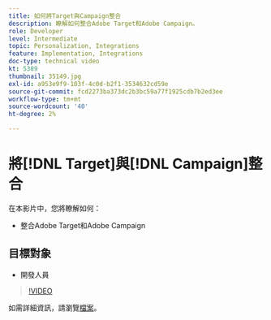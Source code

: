 ```yaml
---
title: 如何將Target與Campaign整合
description: 瞭解如何整合Adobe Target和Adobe Campaign。
role: Developer
level: Intermediate
topic: Personalization, Integrations
feature: Implementation, Integrations
doc-type: technical video
kt: 5389
thumbnail: 35149.jpg
exl-id: a953e9f9-103f-4c0d-b2f1-3534632cd59e
source-git-commit: fcd2273ba373dc2b3bc59a77f1925cdb7b2ed3ee
workflow-type: tm+mt
source-wordcount: '40'
ht-degree: 2%

---
```


# 將[!DNL Target]與[!DNL Campaign]整合

在本影片中，您將瞭解如何：

* 整合Adobe Target和Adobe Campaign

## 目標對象

* 開發人員

>[!VIDEO](https://video.tv.adobe.com/v/35149/?quality=12)

如需詳細資訊，請瀏覽[檔案](https://experienceleague.adobe.com/docs/target/using/integrate/campaign-and-target.html?lang=zh-Hant)。
